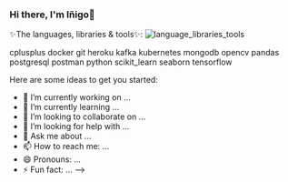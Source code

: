 ### Hi there, I'm Iñigo👋

✨The languages, libraries & tools✨: ![language_libraries_tools](https://user-images.githubusercontent.com/101796802/184600378-6444ca29-2bcf-4213-95de-e9fca2b8763e.png)



cplusplus docker git heroku kafka kubernetes mongodb opencv pandas postgresql postman python scikit_learn seaborn tensorflow


Here are some ideas to get you started:

- 🔭 I’m currently working on ...
- 🌱 I’m currently learning ...
- 👯 I’m looking to collaborate on ...
- 🤔 I’m looking for help with ...
- 💬 Ask me about ...
- 📫 How to reach me: ...
- 😄 Pronouns: ...
- ⚡ Fun fact: ...
-->
